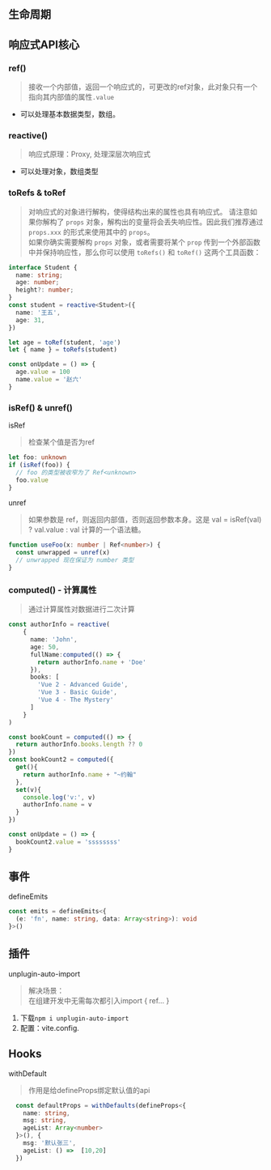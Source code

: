 ## 生命周期


## 响应式API核心
### ref()
> 接收一个内部值，返回一个响应式的，可更改的ref对象，此对象只有一个指向其内部值的属性`.value`
- 可以处理基本数据类型，数组。

### reactive()
> 响应式原理：Proxy, 处理深层次响应式
- 可以处理对象，数组类型

### toRefs & toRef
> 对响应式的对象进行解构，使得结构出来的属性也具有响应式。
> 请注意如果你解构了 `props` 对象，解构出的变量将会丢失响应性。因此我们推荐通过 `props.xxx` 的形式来使用其中的 `props`。
> <br>
> 如果你确实需要解构 `props` 对象，或者需要将某个 `prop` 传到一个外部函数中并保持响应性，那么你可以使用 `toRefs()` 和 `toRef()` 这两个工具函数：
```ts
interface Student {
  name: string;
  age: number;
  height?: number;
}
const student = reactive<Student>({
  name: '王五',
  age: 31,
})

let age = toRef(student, 'age')
let { name } = toRefs(student)

const onUpdate = () => {
  age.value = 100
  name.value = '赵六'
}
```

### isRef() & unref()
isRef
> 检查某个值是否为ref
```ts
let foo: unknown
if (isRef(foo)) {
  // foo 的类型被收窄为了 Ref<unknown>
  foo.value
}
```
unref
> 如果参数是 ref，则返回内部值，否则返回参数本身。这是 val = isRef(val) ? val.value : val 计算的一个语法糖。
```ts
function useFoo(x: number | Ref<number>) {
  const unwrapped = unref(x)
  // unwrapped 现在保证为 number 类型
}
```

### computed() - 计算属性
> 通过计算属性对数据进行二次计算
```ts
const authorInfo = reactive(
    {
      name: 'John',
      age: 50,
      fullName:computed(() => {
        return authorInfo.name + 'Doe'
      }),
      books: [
        'Vue 2 - Advanced Guide',
        'Vue 3 - Basic Guide',
        'Vue 4 - The Mystery'
      ]
    }
)

const bookCount = computed(() => {
  return authorInfo.books.length ?? 0
})
const bookCount2 = computed({
  get(){
    return authorInfo.name + "~约翰"
  },
  set(v){
    console.log('v:', v)
    authorInfo.name = v
  }
})

const onUpdate = () => {
  bookCount2.value = 'ssssssss'
}
```


## 事件
defineEmits
```ts
const emits = defineEmits<{
  (e: 'fn', name: string, data: Array<string>): void
}>()
```

## 插件
unplugin-auto-import
> 解决场景：<br>在组建开发中无需每次都引入import { ref... }
1. 下载`npm i unplugin-auto-import`
2. 配置：vite.config.
## Hooks
withDefault
> 作用是给defineProps绑定默认值的api
```ts
  const defaultProps = withDefaults(defineProps<{
    name: string,
    msg: string,
    ageList: Array<number>
  }>(), {
    msg: '默认张三',
    ageList: () =>  [10,20]
  })  
```